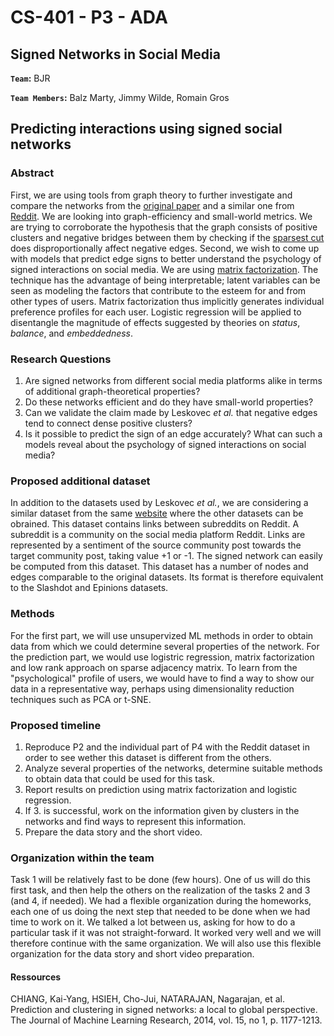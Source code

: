 # CS-401 - P3 - ADA

## Signed Networks in Social Media

**`Team`:** BJR

**`Team Members`:** Balz Marty, Jimmy Wilde, Romain Gros

## Predicting interactions using signed social networks

### Abstract
First, we are using tools from graph theory to further investigate and compare the networks from the [original paper](https://cs.stanford.edu/people/jure/pubs/triads-chi10.pdf) and a similar one from [Reddit](https://snap.stanford.edu/data/#signnets). We are looking into graph-efficiency and small-world metrics. We are trying to corroborate the hypothesis that the graph consists of positive clusters and negative bridges between them by checking if the [sparsest cut](https://en.wikipedia.org/wiki/Cut_%28graph_theory%29#Sparsest_cut) does disproportionally affect negative edges.
Second, we wish to come up with models that predict edge signs to better understand the psychology of signed interactions on social media. We are using [matrix factorization](https://en.wikipedia.org/wiki/Matrix_factorization_%28recommender_systems%29). The technique has the advantage of being interpretable; latent variables can be seen as modeling the factors that contribute to the esteem for and from other types of users. Matrix factorization thus implicitly generates individual preference profiles for each user. Logistic regression will be applied to disentangle the magnitude of effects suggested by theories on *status*, *balance*, and *embeddedness*.

### Research Questions
1. Are signed networks from different social media platforms alike in terms of additional graph-theoretical properties?
2. Do these networks efficient and do they have small-world properties?
3. Can we validate the claim made by Leskovec *et al.* that negative edges tend to connect dense positive clusters?
4. Is it possible to predict the sign of an edge accurately? What can such a models reveal about the psychology of signed interactions on social media?

### Proposed additional dataset
In addition to the datasets used by Leskovec *et al.*, we are considering a similar dataset from the same [website](https://snap.stanford.edu/data/#signnets) where the other datasets can be obrained. This dataset contains links between subreddits on Reddit. A subreddit is a community on the social media platform Reddit. Links are represented by a sentiment of the source community post towards the target community post, taking value +1 or -1. The signed network can easily be computed from this dataset. This dataset has a number of nodes and edges comparable to the original datasets. Its format is therefore equivalent to the Slashdot and Epinions datasets.

### Methods
For the first part, we will use unsupervized ML methods in order to obtain data from which we could determine several properties of the network. For the prediction part, we would use logistric regression, matrix factorization and low rank approach on sparse adjacency matrix. To learn from the "psychological" profile of users, we would have to find a way to show our data in a representative way, perhaps using dimensionality reduction techniques such as PCA or t-SNE.

### Proposed timeline
1. Reproduce P2 and the individual part of P4 with the Reddit dataset in order to see wether this dataset is different from the others.
2. Analyze several properties of the networks, determine suitable methods to obtain data that could be used for this task.
3. Report results on prediction using matrix factorization and logistic regression.
4. If 3. is successful, work on the information given by clusters in the networks and find ways to represent this information.
5. Prepare the data story and the short video.

### Organization within the team
Task 1 will be relatively fast to be done (few hours). One of us will do this first task, and then help the others on the realization of the tasks 2 and 3 (and 4, if needed). We had a flexible organization during the homeworks, each one of us doing the next step that needed to be done when we had time to work on it. We talked a lot between us, asking for how to do a particular task if it was not straight-forward. It worked very well and we will therefore continue with the same organization. We will also use this flexible organization for the data story and short video preparation.

#### Ressources
CHIANG, Kai-Yang, HSIEH, Cho-Jui, NATARAJAN, Nagarajan, et al. Prediction and clustering in signed networks: a local to global perspective. The Journal of Machine Learning Research, 2014, vol. 15, no 1, p. 1177-1213.

